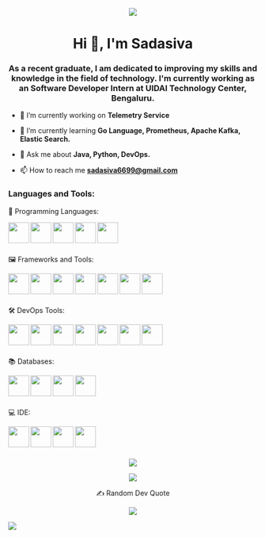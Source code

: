 <p align="center"><img  width=auto height=auto frameBorder="0" src="https://media.giphy.com/media/v1.Y2lkPTc5MGI3NjExdDcxeWY4M2I3MWIza25neWwzNGpuOWwyZnpka3piNWhwODMzYW96eSZlcD12MV9pbnRlcm5hbF9naWZfYnlfaWQmY3Q9Zw/dXQvCu6QoD8aVtskMb/giphy.gif" width=100%> </p>

<h1 align="center">Hi 👋, I'm Sadasiva</h1>
<h3 align="center">As a recent graduate, I am dedicated to improving my skills and knowledge in the field of technology. I'm currently working as an Software Developer Intern at UIDAI Technology Center, Bengaluru. </h3> 

- 🔭 I’m currently working on **Telemetry Service**

- 🌱 I’m currently learning **Go Language, Prometheus, Apache Kafka, Elastic Search.**

- 💬 Ask me about **Java, Python, DevOps.**

- 📫 How to reach me **sadasiva6699@gmail.com**

<h3 align="left">Languages and Tools:</h3>

📝  Programming Languages:

  <img height="42px" align="left" src="https://icon.icepanel.io/Technology/svg/C.svg" />
  <img height="42px" align="left" src="https://icon.icepanel.io/Technology/svg/Java.svg" />
  <img height="42px" align="left" src="https://icon.icepanel.io/Technology/svg/Go.svg" />
  <img height="42px" align="left" src="https://icon.icepanel.io/Technology/svg/Python.svg" />
<!--   <img height="42px" align="left" src="https://icon.icepanel.io/Technology/svg/Rust.svg" /> -->
  <img height="42px" align="left" src="https://icon.icepanel.io/Technology/svg/JavaScript.svg" />
<br/>
<br/>
<br/>

🖼️  Frameworks and Tools:

<img height="42px" align="left" src="https://icon.icepanel.io/Technology/svg/React.svg" />
<img height="42px" align="left" src="https://icon.icepanel.io/Technology/svg/Redux.svg" />
<img height="42px" align="left" src="https://icon.icepanel.io/Technology/svg/Node.js.svg" />
<img height="42px" align="left" src="https://icon.icepanel.io/Technology/png-shadow-512/Socket.io.png" />
<img height="42px" align="left" src="https://icon.icepanel.io/Technology/svg/Spring.svg" />
<!-- <img height="42px" align="left" src="https://icon.icepanel.io/Technology/png-shadow-512/Express.png" /> -->
<img height="42px" align="left" src="https://icon.icepanel.io/Technology/svg/Tailwind-CSS.svg" />
<img height="42px" align="left" src="https://icon.icepanel.io/Technology/svg/Postman.svg" />
<br/>
<br/>
<br/>

🛠️  DevOps Tools:

<img height="42px" align="left" src="https://icon.icepanel.io/Technology/svg/Git.svg" />
<img height="42px" align="left" src="https://icon.icepanel.io/Technology/svg/Docker.svg" />
<img height="42px" align="left" src="https://icon.icepanel.io/Technology/svg/Kubernetes.svg" />
<img height="42px" align="left" src="https://icon.icepanel.io/Technology/svg/Prometheus.svg" />
<img height="42px" align="left" src="https://icon.icepanel.io/Technology/svg/Grafana.svg" />
<img height="42px" align="left" src="https://icon.icepanel.io/Technology/svg/Jenkins.svg" />
<img height="42px" align="left" src="https://icon.icepanel.io/Technology/png-shadow-512/Apache-Kafka.png" />
<br/>
<br/>
<br/>

📚  Databases:

<img height="42px" align="left" src="https://icon.icepanel.io/Technology/svg/Firebase.svg" />
<img height="42px" align="left" src="https://icon.icepanel.io/Technology/svg/MongoDB.svg" />
<img height="42px" align="left" src="https://icon.icepanel.io/Technology/svg/Redis.svg" />
<img height="42px" align="left" src="https://icon.icepanel.io/Technology/svg/PostgresSQL.svg" />

<!-- <img height="42px" align="left" src="https://icon.icepanel.io/Technology/svg/Blender.svg" />
<img height="42px" align="left" src="https://icon.icepanel.io/Technology/svg/Figma.svg" /> -->
<br/>
<br/>
<br/>

💻  IDE:

<img height="42px" align="left" src="https://icon.icepanel.io/Technology/svg/Vim.svg" />
<img height="42px" align="left" src="https://icon.icepanel.io/Technology/svg/Visual-Studio-Code-%28VS-Code%29.svg" />
<img height="42px" align="left" src="https://icon.icepanel.io/Technology/svg/IntelliJ-IDEA.svg" />
<img height="42px" align="left" src="https://icon.icepanel.io/Technology/svg/Android-Studio.svg" />
<br/>
<br/>
<br/>

<p align="center">
<img src="https://github-readme-streak-stats.herokuapp.com/?user=sadasiva111&theme=gotham&hide_border=false" /><br/>

</p>
<p align="center">
<img src="https://github-readme-stats.vercel.app/api/wakatime?username=sadasiva111&layout=compact&theme=midnight-purple&range=all_time"/>
</p>
<p align="center">
✍️ Random Dev Quote
</p>
<p align="center">
<img src="https://quotes-github-readme.vercel.app/api?type=horizontal&theme=merko"/>
</p>

<a href="https://github.com/sadasiva111/github-readme-stats">
  <img align="center" src="https://github-readme-stats.vercel.app/api/pin/?username=sadasiva111&repo=github-readme-stats&theme=midnight-purple&range=all_time" />
</a>

<!--START_SECTION:waka-->
<!--END_SECTION:waka-->
